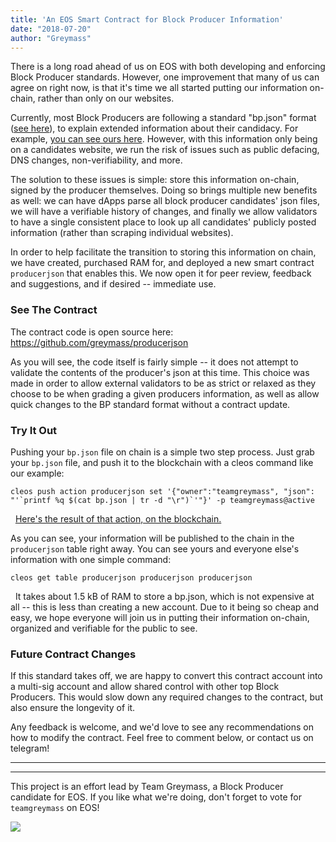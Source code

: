 ```yaml
---
title: 'An EOS Smart Contract for Block Producer Information'
date: "2018-07-20"
author: "Greymass"
---
```

There is a long road ahead of us on EOS with both developing and enforcing Block Producer standards. However, one improvement that many of us can agree on right now, is that it's time we all started putting our information on-chain, rather than only on our websites.

Currently, most Block Producers are following a standard "bp.json" format ([see here](https://github.com/eosrio/bp-info-standard)), to explain extended information about their candidacy. For example, [you can see ours here](https://greymass.com/bp.json). However, with this information only being on a candidates website, we run the risk of issues such as public defacing, DNS changes, non-verifiability, and more.

The solution to these issues is simple: store this information on-chain, signed by the producer themselves. Doing so brings multiple new benefits as well: we can have dApps parse all block producer candidates' json files, we will have a verifiable history of changes, and finally we allow validators to have a single consistent place to look up all candidates' publicly posted information (rather than scraping individual websites).

In order to help facilitate the transition to storing this information on chain, we have created, purchased RAM for, and deployed a new smart contract `producerjson` that enables this. We now open it for peer review, feedback and suggestions, and if desired -- immediate use.

### See The Contract

The contract code is open source here:
https://github.com/greymass/producerjson

As you will see, the code itself is fairly simple -- it does not attempt to validate the contents of the producer's json at this time. This choice was made in order to allow external validators to be as strict or relaxed as they choose to be when grading a given producers information, as well as allow quick changes to the BP standard format without a contract update.

### Try It Out

Pushing your `bp.json` file on chain is a simple two step process. Just grab your `bp.json` file, and push it to the blockchain with a cleos command like our example:
```
cleos push action producerjson set '{"owner":"teamgreymass", "json": "'`printf %q $(cat bp.json | tr -d "\r")`'"}' -p teamgreymass@active
```
&nbsp;
[Here's the result of that action, on the blockchain.](https://bloks.io/transaction/8fc6206c74cbd6acbf17dfb2177783686f8faffa6b9c87bd30f59ee6646b1708)

As you can see, your information will be published to the chain in the `producerjson` table right away. You can see yours and everyone else's information with one simple command:
```
cleos get table producerjson producerjson producerjson
```
&nbsp;
It takes about 1.5 kB of RAM to store a bp.json, which is not expensive at all -- this is less than creating a new account. Due to it being so cheap and easy, we hope everyone will join us in putting their information on-chain, organized and verifiable for the public to see.


### Future Contract Changes

If this standard takes off, we are happy to convert this contract account into a multi-sig account and allow shared control with other top Block Producers. This would slow down any required changes to the contract, but also ensure the longevity of it.

Any feedback is welcome, and we'd love to see any recommendations on how to modify the contract. Feel free to comment below, or contact us on telegram!

---
---

This project is an effort lead by Team Greymass, a Block Producer candidate for EOS. If you like what we're doing, don't forget to vote for `teamgreymass` on EOS!

![](https://steemitimages.com/0x0/https://greymass.com/logo.png)
